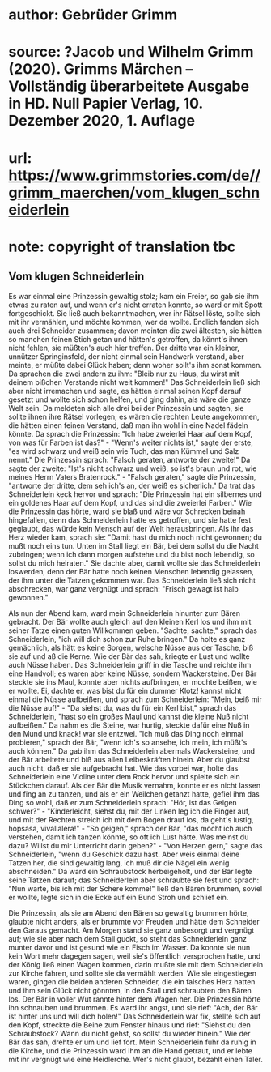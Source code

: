 # author: Gebrüder Grimm
# source: ?Jacob und Wilhelm Grimm (2020). Grimms Märchen – Vollständig überarbeitete Ausgabe in HD. Null Papier Verlag, 10. Dezember 2020, 1. Auflage
# url: https://www.grimmstories.com/de//grimm_maerchen/vom_klugen_schneiderlein
# note: copyright of translation tbc

## Vom klugen Schneiderlein 

Es war einmal eine Prinzessin gewaltig stolz; kam ein Freier, so gab sie
ihm etwas zu raten auf, und wenn er's nicht erraten konnte, so ward er
mit Spott fortgeschickt. Sie ließ auch bekanntmachen, wer ihr Rätsel
löste, sollte sich mit ihr vermählen, und möchte kommen, wer da wollte.
Endlich fanden sich auch drei Schneider zusammen; davon meinten die zwei
ältesten, sie hätten so manchen feinen Stich getan und hätten's
getroffen, da könnt's ihnen nicht fehlen, sie müßten's auch hier
treffen. Der dritte war ein kleiner, unnützer Springinsfeld, der nicht
einmal sein Handwerk verstand, aber meinte, er müßte dabei Glück haben;
denn woher sollt's ihm sonst kommen. Da sprachen die zwei andern zu
ihm: "Bleib nur zu Haus, du wirst mit deinem bißchen Verstande nicht
weit kommen!" Das Schneiderlein ließ sich aber nicht irremachen und
sagte, es hätten einmal seinen Kopf darauf gesetzt und wollte sich schon
helfen, und ging dahin, als wäre die ganze Welt sein.
Da meldeten sich alle drei bei der Prinzessin und sagten, sie sollte
ihnen ihre Rätsel vorlegen; es wären die rechten Leute angekommen, die
hätten einen feinen Verstand, daß man ihn wohl in eine Nadel fädeln
könnte. Da sprach die Prinzessin: "Ich habe zweierlei Haar auf dem
Kopf, von was für Farben ist das?" - "Wenn's weiter nichts ist,"
sagte der erste, "es wird schwarz und weiß sein wie Tuch, das man
Kümmel und Salz nennt." Die Prinzessin sprach: "Falsch geraten,
antworte der zweite!" Da sagte der zweite: "Ist's nicht schwarz und
weiß, so ist's braun und rot, wie meines Herrn Vaters Bratenrock." -
"Falsch geraten," sagte die Prinzessin, "antworte der dritte, dem seh
ich's an, der weiß es sicherlich." Da trat das Schneiderlein keck
hervor und sprach: "Die Prinzessin hat ein silbernes und ein goldenes
Haar auf dem Kopf, und das sind die zweierlei Farben." Wie die
Prinzessin das hörte, ward sie blaß und wäre vor Schrecken beinah
hingefallen, denn das Schneiderlein hatte es getroffen, und sie hatte
fest geglaubt, das würde kein Mensch auf der Welt herausbringen. Als ihr
das Herz wieder kam, sprach sie: "Damit hast du mich noch nicht
gewonnen; du mußt noch eins tun. Unten im Stall liegt ein Bär, bei dem
sollst du die Nacht zubringen; wenn ich dann morgen aufstehe und du bist
noch lebendig, so sollst du mich heiraten." Sie dachte aber, damit
wollte sie das Schneiderlein loswerden, denn der Bär hatte noch keinen
Menschen lebendig gelassen, der ihm unter die Tatzen gekommen war. Das
Schneiderlein ließ sich nicht abschrecken, war ganz vergnügt und sprach:
"Frisch gewagt ist halb gewonnen."

Als nun der Abend kam, ward mein Schneiderlein hinunter zum Bären
gebracht. Der Bär wollte auch gleich auf den kleinen Kerl los und ihm
mit seiner Tatze einen guten Willkommen geben. "Sachte, sachte,"
sprach das Schneiderlein, "ich will dich schon zur Ruhe bringen." Da
holte es ganz gemächlich, als hätt es keine Sorgen, welsche Nüsse aus
der Tasche, biß sie auf und aß die Kerne. Wie der Bär das sah, kriegte
er Lust und wollte auch Nüsse haben. Das Schneiderlein griff in die
Tasche und reichte ihm eine Handvoll; es waren aber keine Nüsse, sondern
Wackersteine. Der Bär steckte sie ins Maul, konnte aber nichts
aufbringen, er mochte beißen, wie er wollte. Ei, dachte er, was bist du
für ein dummer Klotz! kannst nicht einmal die Nüsse aufbeißen, und
sprach zum Schneiderlein: "Mein, beiß mir die Nüsse auf!" - "Da
siehst du, was du für ein Kerl bist," sprach das Schneiderlein, "hast
so ein großes Maul und kannst die kleine Nuß nicht aufbeißen." Da nahm
es die Steine, war hurtig, steckte dafür eine Nuß in den Mund und knack!
war sie entzwei. "Ich muß das Ding noch einmal probieren," sprach der
Bär, "wenn ich's so ansehe, ich mein, ich müßt's auch können." Da
gab ihm das Schneiderlein abermals Wackersteine, und der Bär arbeitete
und biß aus allen Leibeskräften hinein. Aber du glaubst auch nicht, daß
er sie aufgebracht hat. Wie das vorbei war, holte das Schneiderlein eine
Violine unter dem Rock hervor und spielte sich ein Stückchen darauf. Als
der Bär die Musik vernahm, konnte er es nicht lassen und fing an zu
tanzen, und als er ein Weilchen getanzt hatte, gefiel ihm das Ding so
wohl, daß er zum Schneiderlein sprach: "Hör, ist das Geigen schwer?" -
"Kinderleicht, siehst du, mit der Linken leg ich die Finger auf, und
mit der Rechten streich ich mit dem Bogen drauf los, da geht's lustig,
hopsasa, vivallalera!" - "So geigen," sprach der Bär, "das möcht ich
auch verstehen, damit ich tanzen könnte, so oft ich Lust hätte. Was
meinst du dazu? Willst du mir Unterricht darin geben?" - "Von Herzen
gern," sagte das Schneiderlein, "wenn du Geschick dazu hast. Aber weis
einmal deine Tatzen her, die sind gewaltig lang, ich muß dir die Nägel
ein wenig abschneiden." Da ward ein Schraubstock herbeigeholt, und der
Bär legte seine Tatzen darauf; das Schneiderlein aber schraubte sie fest
und sprach: "Nun warte, bis ich mit der Schere komme!" ließ den Bären
brummen, soviel er wollte, legte sich in die Ecke auf ein Bund Stroh und
schlief ein.

Die Prinzessin, als sie am Abend den Bären so gewaltig brummen hörte,
glaubte nicht anders, als er brummte vor Freuden und hätte dem Schneider
den Garaus gemacht. Am Morgen stand sie ganz unbesorgt und vergnügt auf;
wie sie aber nach dem Stall guckt, so steht das Schneiderlein ganz
munter davor und ist gesund wie ein Fisch im Wasser. Da konnte sie nun
kein Wort mehr dagegen sagen, weil sie's öffentlich versprochen hatte,
und der König ließ einen Wagen kommen, darin mußte sie mit dem
Schneiderlein zur Kirche fahren, und sollte sie da vermählt werden. Wie
sie eingestiegen waren, gingen die beiden anderen Schneider, die ein
falsches Herz hatten und ihm sein Glück nicht gönnten, in den Stall und
schraubten den Bären los. Der Bär in voller Wut rannte hinter dem Wagen
her. Die Prinzessin hörte ihn schnauben und brummen. Es ward ihr angst,
und sie rief: "Ach, der Bär ist hinter uns und will dich holen!" Das
Schneiderlein war fix, stellte sich auf den Kopf, streckte die Beine zum
Fenster hinaus und rief: "Siehst du den Schraubstock? Wann du nicht
gehst, so sollst du wieder hinein." Wie der Bär das sah, drehte er um
und lief fort. Mein Schneiderlein fuhr da ruhig in die Kirche, und die
Prinzessin ward ihm an die Hand getraut, und er lebte mit ihr vergnügt
wie eine Heidlerche. Wer's nicht glaubt, bezahlt einen Taler.
